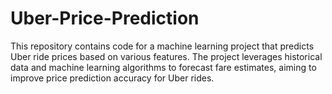 # Uber-Price-Prediction
This repository contains code for a machine learning project that predicts Uber ride prices based on various features. The project leverages historical data and machine learning algorithms to forecast fare estimates, aiming to improve price prediction accuracy for Uber rides.
